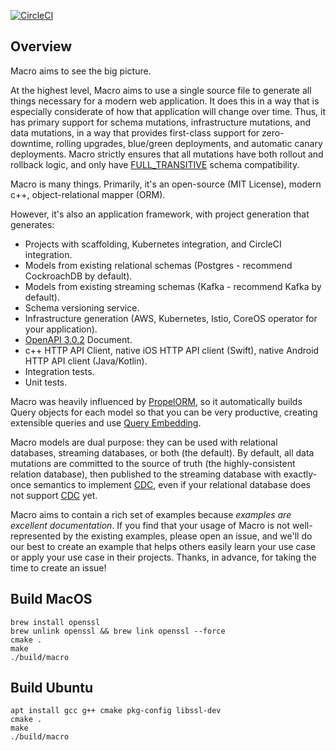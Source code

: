 
[![CircleCI](https://circleci.com/gh/altumo/macro.svg?style=svg)](https://circleci.com/gh/altumo/macro)

Overview
--------

Macro aims to see the big picture. 

At the highest level, Macro aims to use a single source file to generate all things necessary for a modern web application. It does this in a way that is especially considerate of how that application will change over time. Thus, it has primary support for schema mutations, infrastructure mutations, and data mutations, in a way that provides first-class support for zero-downtime, rolling upgrades, blue/green deployments, and automatic canary deployments. Macro strictly ensures that all mutations have both rollout and rollback logic, and only have [FULL_TRANSITIVE](https://docs.confluent.io/current/schema-registry/avro.html#summary) schema compatibility.

Macro is many things. Primarily, it's an open-source (MIT License), modern c++, object-relational mapper (ORM).

However, it's also an application framework, with project generation that generates:

  - Projects with scaffolding, Kubernetes integration, and CircleCI integration.
  - Models from existing relational schemas (Postgres - recommend CockroachDB by default).
  - Models from existing streaming schemas (Kafka - recommend Kafka by default).
  - Schema versioning service.
  - Infrastructure generation (AWS, Kubernetes, Istio, CoreOS operator for your application).
  - [OpenAPI 3.0.2](https://swagger.io/docs/specification/about/) Document.
  - c++ HTTP API Client, native iOS HTTP API client (Swift), native Android HTTP API client (Java/Kotlin).
  - Integration tests.
  - Unit tests.

Macro was heavily influenced by [PropelORM](http://propelorm.org), so it automatically builds Query objects for each model so that you can be very productive, creating extensible queries and use [Query Embedding](http://propelorm.org/documentation/04-relationships.html). 

Macro models are dual purpose: they can be used with relational databases, streaming databases, or both (the default). By default, all data mutations are committed to the source of truth (the highly-consistent relation database), then published to the streaming database with exactly-once semantics to implement [CDC](https://en.wikipedia.org/wiki/Change_data_capture), even if your relational database does not support [CDC](https://en.wikipedia.org/wiki/Change_data_capture) yet.

Macro aims to contain a rich set of examples because *examples are excellent documentation*. If you find that your usage of Macro is not well-represented by the existing examples, please open an issue, and we'll do our best to create an example that helps others easily learn your use case or apply your use case in their projects. Thanks, in advance, for taking the time to create an issue!



Build MacOS
-----------

```
brew install openssl
brew unlink openssl && brew link openssl --force
cmake .
make
./build/macro
```


Build Ubuntu
------------

```
apt install gcc g++ cmake pkg-config libssl-dev
cmake .
make
./build/macro
```

